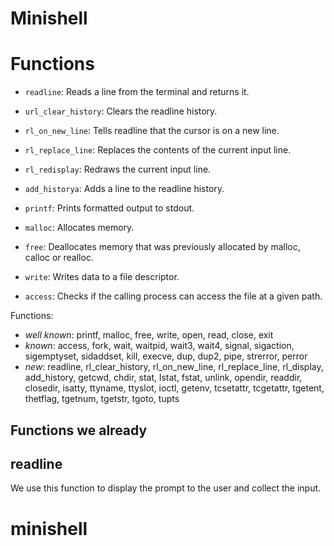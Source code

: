 # Minishell

# Functions

- `readline`: Reads a line from the terminal and returns it.

- `url_clear_history`: Clears the readline history.

- `rl_on_new_line`: Tells readline that the cursor is on a new line.

- `rl_replace_line`: Replaces the contents of the current input line.

- `rl_redisplay`: Redraws the current input line.

- `add_historya`: Adds a line to the readline history.

- `printf`: Prints formatted output to stdout.

- `malloc`: Allocates memory.

- `free`: Deallocates memory that was previously allocated by malloc, calloc or realloc.

- `write`: Writes data to a file descriptor.

- `access`: Checks if the calling process can access the file at a given path.

Functions:

- *well known*: printf, malloc, free, write, open, read, close, exit
- *known*: access, fork, wait, waitpid, wait3, wait4, signal, sigaction, sigemptyset, sidaddset, kill, execve, dup, dup2, pipe, strerror, perror
- *new*: readline, rl_clear_history, rl_on_new_line, rl_replace_line, rl_display, add_history, getcwd, chdir, stat, lstat, fstat, unlink, opendir, readdir, closedir, isatty, ttyname, ttyslot, ioctl, getenv, tcsetattr, tcgetattr, tgetent, thetflag, tgetnum, tgetstr, tgoto, tupts

## Functions we already 

## readline

We use this function to display the prompt to the user and collect the input. 
# minishell
